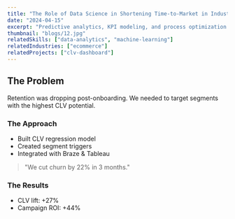 ```yaml
---
title: "The Role of Data Science in Shortening Time-to-Market in Industrial Manufacturing"
date: "2024-04-15"
excerpt: "Predictive analytics, KPI modeling, and process optimization accelerate product development in complex industrial ecosystems."
thumbnail: "blogs/12.jpg"
relatedSkills: ["data-analytics", "machine-learning"]
relatedIndustries: ["ecommerce"]
relatedProjects: ["clv-dashboard"]
---
```


## The Problem

Retention was dropping post-onboarding. We needed to target segments with the highest CLV potential.

### The Approach

- Built CLV regression model  
- Created segment triggers  
- Integrated with Braze & Tableau

> "We cut churn by 22% in 3 months."

### The Results

- CLV lift: +27%  
- Campaign ROI: +44%